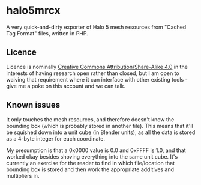 # halo5mrcx

A very quick-and-dirty exporter of Halo 5 mesh resources from "Cached Tag Format" files, written in PHP.

## Licence

Licence is nominally [Creative Commons Attribution/Share-Alike 4.0](https://creativecommons.org/licenses/by-sa/4.0/) in the interests of having research open rather than closed, but I am open to waiving that requirement where it can interface with other existing tools - give me a poke on this account and we can talk.

## Known issues

It only touches the mesh resources, and therefore doesn't know the bounding box (which is probably stored in another file).
This means that it'll be squished down into a unit cube (in Blender units), as all the data is stored as a 4-byte integer for each coordinate.

My presumption is that a 0x0000 value is 0.0 and 0xFFFF is 1.0, and that worked okay besides shoving everything into the same unit cube. It's currently an exercise for the reader to find in which file/location that bounding box is stored and then work the appropriate additives and multipliers in.
